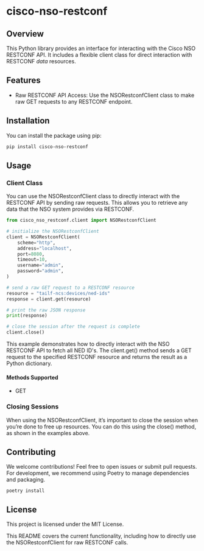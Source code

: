 # cisco-nso-restconf

## Overview

This Python library provides an interface for interacting with the Cisco NSO RESTCONF API. It includes a flexible client class for direct interaction with RESTCONF _data_ resources.

## Features

* Raw RESTCONF API Access: Use the NSORestconfClient class to make raw GET requests to any RESTCONF endpoint.

## Installation

You can install the package using pip:

```bash
pip install cisco-nso-restconf
```

## Usage

### Client Class

You can use the NSORestconfClient class to directly interact with the RESTCONF API by sending raw requests. This allows you to retrieve any data that the NSO system provides via RESTCONF.

```python
from cisco_nso_restconf.client import NSORestconfClient

# initialize the NSORestconfClient
client = NSORestconfClient(
    scheme="http",
    address="localhost",
    port=8080,
    timeout=10,
    username="admin",
    password="admin",
)

# send a raw GET request to a RESTCONF resource
resource = "tailf-ncs:devices/ned-ids"
response = client.get(resource)

# print the raw JSON response
print(response)

# close the session after the request is complete
client.close()
```

This example demonstrates how to directly interact with the NSO RESTCONF API to fetch all NED ID's. The client.get() method sends a GET request to the specified RESTCONF resource and returns the result as a Python dictionary.

#### Methods Supported

* GET

### Closing Sessions

When using the NSORestconfClient, it’s important to close the session when you’re done to free up resources. You can do this using the close() method, as shown in the examples above.

## Contributing

We welcome contributions! Feel free to open issues or submit pull requests. For development, we recommend using Poetry to manage dependencies and packaging.

```shell
poetry install
```

## License

This project is licensed under the MIT License.

This README covers the current functionality, including how to directly use the NSORestconfClient for raw RESTCONF calls.
